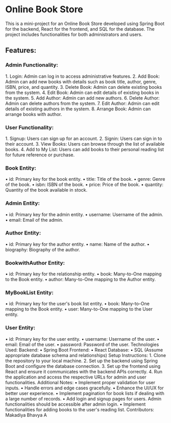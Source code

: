 <h1>Online Book Store </h1>
This is a mini-project for an Online Book Store developed using Spring Boot for the backend, React for the frontend, and SQL for the database. The project includes functionalities for both administrators and users.
<h2>Features:</h2>
<h3>Admin Functionality:</h3>
1.	Login: Admin can log in to access administrative features.
2.	Add Book: Admin can add new books with details such as book title, author, genre, ISBN, price, and quantity.
3.	Delete Book: Admin can delete existing books from the system.
4.	Edit Book: Admin can edit details of existing books in the system.
5.	Add Author: Admin can add new authors.
6.	Delete Author: Admin can delete authors from the system.
7.	Edit Author: Admin can edit details of existing authors in the system.
8.	Arrange Book: Admin can arrange books with author.
<h3>User Functionality:</h3>
1.	Signup: Users can sign up for an account.
2.	Signin: Users can sign in to their account.
3.	View Books: Users can browse through the list of available books.
4.	Add to My List: Users can add books to their personal reading list for future reference or purchase.
<h3>Book Entity:</h3>
•	id: Primary key for the book entity.
•	title: Title of the book.
•	genre: Genre of the book.
•	isbn: ISBN of the book.
•	price: Price of the book.
•	quantity: Quantity of the book available in stock.
<h3>Admin Entity:</h3>
•	id: Primary key for the admin entity.
•	username: Username of the admin.
•	email: Email of the admin.
<h3>Author Entity:</h3>
•	id: Primary key for the author entity.
•	name: Name of the author.
•	biography: Biography of the author.
<h3>BookwithAuthor Entity:</h3>
•	id: Primary key for the relationship entity.
•	book: Many-to-One mapping to the Book entity.
•	author: Many-to-One mapping to the Author entity.
<h3>MyBookList Entity:</h3>
•	id: Primary key for the user's book list entity.
•	book: Many-to-One mapping to the Book entity.
•	user: Many-to-One mapping to the User entity.
<h3>User Entity:</h3>
•	id: Primary key for the user entity.
•	username: Username of the user.
•	email: Email of the user.
•	password: Password of the user.
Technologies Used:
Backend:
•	Spring Boot
Frontend:
•	React
Database:
•	SQL (Assume appropriate database schema and relationships)
Setup Instructions:
1.	Clone the repository to your local machine.
2.	Set up the backend using Spring Boot and configure the database connection.
3.	Set up the frontend using React and ensure it communicates with the backend APIs correctly.
4.	Run the application and access the respective URLs for admin and user functionalities.
Additional Notes:
•	Implement proper validation for user inputs.
•	Handle errors and edge cases gracefully.
•	Enhance the UI/UX for better user experience.
•	Implement pagination for book lists if dealing with a large number of records.
•	Add login and signup pages for users. Admin functionalities should be accessible after admin login.
•	Implement functionalities for adding books to the user's reading list.
Contributors: Makadiya Bhavya A


